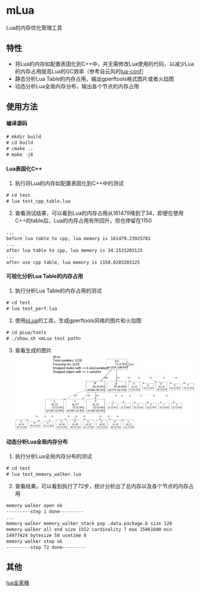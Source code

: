 # mLua
Lua的内存优化管理工具

## 特性
* 将Lua的内存如配置表固化到C++中，并无需修改Lua使用的代码，以减少Lua的内存占用提高Lua的GC效率（参考自云风的[lua-conf](https://github.com/cloudwu/lua-conf)）
* 静态分析Lua Table的内存占用，输出gperftools格式图片或者火焰图
* 动态分析Lua全局内存分布，输出各个节点的内存占用

## 使用方法
#### 编译源码
```shell
# mkdir build
# cd build
# cmake ..
# make -j8
```
#### Lua表固化C++
1. 执行将Lua的内存如配置表固化到C++中的测试
```shell
# cd test
# lua test_cpp_table.lua
```
2. 查看测试结果，可以看到Lua的内存占用从161479降到了34，即便在使用C++的table后，Lua的内存占用有所回升，但也停留在1150
```shell
...
before lua table to cpp, lua memory is 161479.23925781
...
after lua table to cpp, lua memory is 34.1533203125
...
after use cpp table, lua memory is 1150.0283203125
```
#### 可视化分析Lua Table的内存占用
1. 执行分析Lua Table的内存占用的测试
```shell
# cd test
# lua test_perf.lua
```
2. 使用[pLua](https://github.com/esrrhs/pLua)的工具，生成gperftools风格的图片和火焰图
```shell
# cd pLua/tools
# ./show.sh <mLua test path>
```
3. 查看生成的图片
![image](test/mem.png)

#### 动态分析Lua全局内存分布
1. 执行分析Lua全局内存分布的测试
```shell
# cd test
# lua test_memory_walker.lua
```
2. 查看结果。可以看到执行了72步，统计分析出了总内存以及各个节点的内存占用
```shell
memory walker open ok
---------step 1 done---------
...
memory walker memory_walker_stack pop .data.package.b size 128
memory walker all end size 1552 cardinality 7 max 15061600 min 14977424 bytesize 50 usetime 0
memory walker stop ok
---------step 72 done---------
```

## 其他
[lua全家桶](https://github.com/esrrhs/lua-family-bucket)
